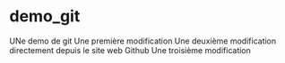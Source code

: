 demo_git
========

UNe demo de git
Une première modification
Une deuxième modification directement depuis le site web Github
Une troisième modification
